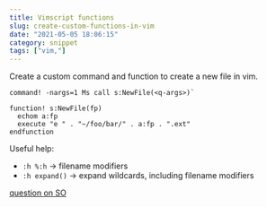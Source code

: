 ```yaml
---
title: Vimscript functions
slug: create-custom-functions-in-vim
date: "2021-05-05 18:06:15"
category: snippet
tags: ["vim,"]
---
```


Create a custom command and function to create a new file in vim.

```vim
command! -nargs=1 Ms call s:NewFile(<q-args>)`

function! s:NewFile(fp)
  echom a:fp
  execute "e " . "~/foo/bar/" . a:fp . ".ext"
endfunction
```

Useful help:

- `:h %:h` → filename modifiers
- `:h expand()` → expand wildcards, including filename modifiers

[question on SO](https://stackoverflow.com/questions/54354220/trying-to-create-a-vimscript-function-that-creates-a-new-file)

